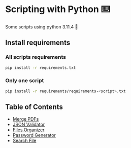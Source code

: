 # Scripting with Python ⌨️

Some scripts using python 3.11.4 🐍

## Install requirements

### All scripts requirements

```bash
pip install -r requirements.txt
```

### Only one script

```bash
pip install -r requirements/requirements-<script>.txt
```

## Table of Contents

- [Merge PDFs](docs/merge_pdfs.md)
- [JSON Validator](docs/json_val.md)
- [Files Organizer](docs/organizer.md)
- [Password Generator](docs/pypass.md)
- [Search File](docs/search.md)
